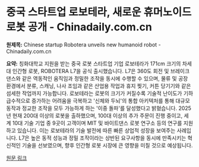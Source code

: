 # 중국 스타트업 로보테라, 새로운 휴머노이드 로봇 공개 - Chinadaily.com.cn

**원제목:** Chinese startup Robotera unveils new humanoid robot - Chinadaily.com.cn

**요약:** 칭화대학교 지원을 받는 중국 로봇 스타트업 기업 로보테라가 171cm 크기의 차세대 인간형 로봇, ROBOTERA L7을 공식 출시했습니다.  L7은 360도 회전 및 브레이크댄스와 같은 역동적인 움직임과 정밀한 조작을 동시에 수행할 수 있으며, 물류 및 공장 환경에서 분류, 스캐닝, 나사 조임과 같은 산업용 작업과 휴지 찢기, 커튼 당기기와 같은 섬세한 작업까지 가능합니다.  로보테라는 로봇의 크기가 커질수록 기술적 난이도가 기하급수적으로 증가하는 어려움을 극복하고 '신체와 두뇌'의 통합 아키텍처를 통해 대규모 동작과 정교한 조작을 모두 가능하게 하는 '이중 돌파'를 달성했다고 밝혔습니다.  2025년 현재 200대 이상의 로봇을 출하했으며, 100대 이상의 추가 주문이 진행 중이고, 세계 10대 기술 기업 중 9곳이 고객이며 MIT 및 바이트댄스 로봇 연구소 등의 연구를 지원하고 있습니다.  이는 로보테라의 기술 발전에 따른 빠른 상업적 성장을 보여주는 사례입니다.  L7은 높은 동적 성능과 정밀 조작이라는 상반된 요구사항을 동시에 만족시키는 혁신적인 기술을 선보였으며, 향후 인간형 로봇 시장에 큰 영향을 미칠 것으로 예상됩니다.

[원문 링크](https://global.chinadaily.com.cn/a/202507/23/WS6880aa8aa310ad07b5d91902.html)

